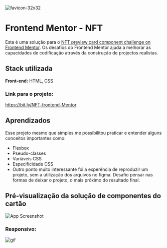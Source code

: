 ![favicon-32x32](https://user-images.githubusercontent.com/79549424/184196990-dff4d064-005a-463a-a054-f85ad30e254f.png)


# Frontend Mentor - NFT 
Esta é uma solução para o [NFT preview card component challenge on Frontend Mentor](https://www.frontendmentor.io/challenges/nft-preview-card-component-SbdUL_w0U). 
Os desafios do Frontend Mentor ajuda a melhorar as  capacidades de codificação através da construção de projectos realistas. 


## Stack utilizada

**Front-end:** HTML, CSS

### Link para o projeto:
https://bit.ly/NFT-frontend-Mentor

## Aprendizados

Esse projeto mesmo que simples me possibilitou praticar e entender alguns conceitos importantes como:
- Flexbox
- Pseudo-classes
- Variáveis CSS
- Especificidade CSS
- Outro ponto muito interessante foi a experência de reproduzir um projeto, sem a utilização dos arquivos no figma. Desafio pensar nas formas de deixar o projeto, o mais próximo do resultado final. 

## Pré-visualização da solução de componentes do cartão
![App Screenshot](https://user-images.githubusercontent.com/79549424/184196681-ca9cfc83-d6e8-42a2-b18e-cddcf07422cc.jpg)

### Responsivo:
![gif](https://user-images.githubusercontent.com/79549424/184196802-1d5317f1-05aa-41e4-bf61-e58638f545fe.gif)

